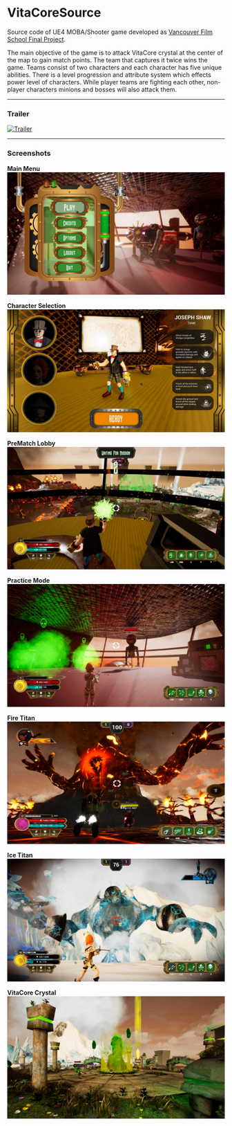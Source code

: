 # VitaCoreSource
Source code of UE4 MOBA/Shooter game developed as [Vancouver Film School Final Project](http://community.vfs.com/arcade/game/vitacore/).

The main objective of the game is to attack VitaCore crystal at the center of the map to gain match points. The team that captures it twice wins the game. Teams consist of two characters and each character has five unique abilities. There is a level progression and attribute system which effects power level of characters. While player teams are fighting each other, non-player characters minions and bosses will also attack them.

---

### Trailer

[![Trailer](/Screenshots/1.PNG)](https://www.youtube.com/watch?v=fli27BdLfpQ&ab_channel=VFSGameDesign)

---

### Screenshots
**Main Menu**
![Main Menu](/Screenshots/2.jpg)

**Character Selection**
![Character Selection](/Screenshots/3.jpg)

**PreMatch Lobby**
![PreMatch Lobby](/Screenshots/4.jpg)

**Practice Mode**
![Practice Mode](/Screenshots/5.jpg)

**Fire Titan**
![Fire Titan](/Screenshots/6.jpg)

**Ice Titan**
![Ice Titan](/Screenshots/7.jpg)

**VitaCore Crystal**
![VitaCore Crystal](/Screenshots/8.jpg)